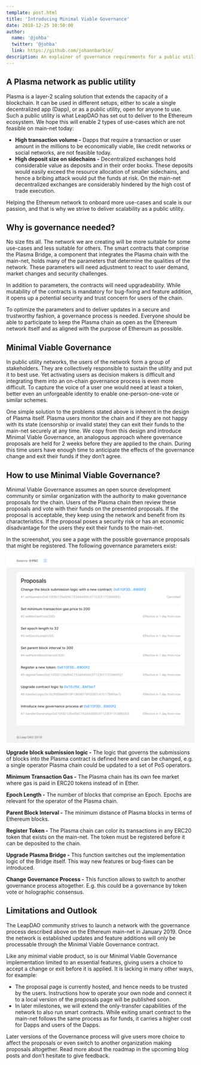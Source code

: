 ```yaml
---
template: post.html
title: 'Introducing Minimal Viable Governance'
date: 2018-12-25 10:50:00
author:
  name: '@johba'
  twitter: '@johba'
  link: https://github.com/johannbarbie/
description: An explainer of governance requirements for a public utility Plasma chain.
---
```


## A Plasma network as public utility

 Plasma is a layer-2 scaling solution that extends the capacity of a blockchain. It can be used in different setups, either to scale a single decentralized app (Dapp), or as a public utility, open for anyone to use. 
 Such a public utility is what LeapDAO has set out to deliver to the Ethereum ecosystem. We hope this will enable 2 types of use-cases which are not feasible on main-net today:

 - **High transaction volume -** Dapps that require a transaction or user amount in the millions to be economically viable, like credit networks or social networks, are not feasible today.
 - **High deposit size on sidechains -** Decentralized exchanges hold considerable value as deposits and in their order books. These deposits would easily exceed the resource allocation of smaller sidechains, and hence a bribing attack would put the funds at risk. On the main-net decentralized exchanges are considerably hindered by the high cost of trade execution. 

 Helping the Ethereum network to onboard more use-cases and scale is our passion, and that is why we strive to deliver scalability as a public utility.


## Why is governance needed?

 No size fits all. The network we are creating will be more suitable for some use-cases and less suitable for others. The smart contracts that comprise the Plasma Bridge, a component that integrates the Plasma chain with the main-net, holds many of the parameters that determine the qualities of the network. These parameters will need adjustment to react to user demand, market changes and security challenges. 

 In addition to parameters, the contracts will need upgradeability. While mutability of the contracts is mandatory for bug-fixing and feature addition, it opens up a potential security and trust concern for users of the chain.

 To optimize the parameters and to deliver updates in a secure and trustworthy fashion, a governance process is needed. Everyone should be able to participate to keep the Plasma chain as open as the Ethereum network itself and as aligned with the purpose of Ethereum as possible.

## Minimal Viable Governance

 In public utility networks, the users of the network form a group of stakeholders. They are collectively responsible to sustain the utility and put it to best use. Yet activating users as decision makers is difficult and integrating them into an on-chain governance process is even more difficult. To capture the voice of a user one would need at least a token, better even an unforgeable identity to enable one-person-one-vote or similar schemes.

 One simple solution to the problems stated above is inherent in the design of Plasma itself. Plasma users monitor the chain and if they are not happy with its state (censorship or invalid state) they can exit their funds to the main-net securely at any time. We copy from this design and introduce Minimal Viable Governance, an analogous approach where governance proposals are held for 2 weeks before they are applied to the chain. During this time users have enough time to anticipate the effects of the governance change and exit their funds if they don’t agree.

## How to use Minimal Viable Governance?

 Minimal Viable Governance assumes an open source development community or similar organization with the authority to make governance proposals for the chain. Users of the Plasma chain then review these proposals and vote with their funds on the presented proposals. If the proposal is acceptable, they keep using the network and benefit from its characteristics. If the proposal poses a security risk or has an economic disadvantage for the users they exit their funds to the main-net.

 In the screenshot, you see a page with the possible governance proposals that might be registered. The following governance parameters exist:

<img src="/img/blog/MVG.png" alt="Governance Proposals">

 **Upgrade block submission logic -** The logic that governs the submissions of blocks into the Plasma contract is defined here and can be changed, e.g. a single operator Plasma chain could be updated to a set of PoS operators.

 **Minimum Transaction Gas -** The Plasma chain has its own fee market where gas is paid in ERC20 tokens instead of in Ether.

 **Epoch Length -** The number of blocks that comprise an Epoch. Epochs are relevant for the operator of the Plasma chain.

 **Parent Block Interval -** The minimum distance of Plasma blocks in terms of Ethereum blocks.

 **Register Token -** The Plasma chain can color its transactions in any ERC20 token that exists on the main-net. The token must be registered before it can be deposited to the chain.

 **Upgrade Plasma Bridge -** This function switches out the implementation logic of the Bridge itself. This way new features or bug-fixes can be introduced.

 **Change Governance Process -** This function allows to switch to another governance process altogether. E.g. this could be a governance by token vote or holographic consensus.

## Limitations and Outlook

 The LeapDAO community strives to launch a network with the governance process described above on the Ethereum main-net in January 2019. Once the network is established updates and feature additions will only be processable through the Minimal Viable Governance contract.

 Like any minimal viable product, so is our Minimal Viable Governance implementation limited to an essential features, giving users a choice to accept a change or exit before it is applied. It is lacking in many other ways, for example:

 - The proposal page is currently hosted, and hence needs to be trusted by the users. Instructions how to operate your own node and connect it to a local version of the proposals page will be published soon.
 - In later milestones, we will extend the only-transfer capabilities of the network to also run smart contracts. While exiting smart contract to the main-net follows the same process as for funds, it carries a higher cost for Dapps and users of the Dapps.

 Later versions of the Governance process will give users more choice to affect the proposals or even switch to another organization making proposals altogether. Read more about the roadmap in the upcoming blog posts and don’t hesitate to give feedback.

